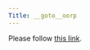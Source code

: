 ```yaml
---
Title: __goto__oorp
---
```


<head><meta http-equiv="refresh" content="1; url=%assets_url%/download/oorp" /></head><body><p>Please follow <a href="%assets_url%/download/oorp">this link</a>.</p></body>
